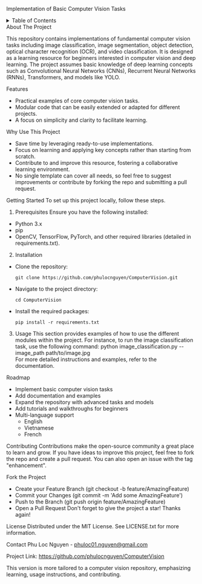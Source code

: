 Implementation of Basic Computer Vision Tasks
<!-- TABLE OF CONTENTS -->
<details>
  <summary>Table of Contents</summary>
  <ol>
    <li>
      <a href="#about-the-project">About The Project</a>
      <ul>
        <li><a href="#built-with">Built With</a></li>
      </ul>
    </li>
    <li>
      <a href="#getting-started">Getting Started</a>
      <ul>
        <li><a href="#prerequisites">Prerequisites</a></li>
        <li><a href="#installation">Installation</a></li>
      </ul>
    </li>
    <li><a href="#usage">Usage</a></li>
    <li><a href="#roadmap">Roadmap</a></li>
    <li><a href="#contributing">Contributing</a></li>
    <li><a href="#license">License</a></li>
    <li><a href="#contact">Contact</a></li>
  </ol>
</details>
<!-- ABOUT THE PROJECT -->
About The Project

This repository contains implementations of fundamental computer vision tasks including image classification, image segmentation, object detection, optical character recognition (OCR), and video classification. It is designed as a learning resource for beginners interested in computer vision and deep learning. The project assumes basic knowledge of deep learning concepts such as Convolutional Neural Networks (CNNs), Recurrent Neural Networks (RNNs), Transformers, and models like YOLO.

Features

* Practical examples of core computer vision tasks.
* Modular code that can be easily extended or adapted for different projects.
* A focus on simplicity and clarity to facilitate learning.
  
Why Use This Project

* Save time by leveraging ready-to-use implementations.
* Focus on learning and applying key concepts rather than starting from scratch.
* Contribute to and improve this resource, fostering a collaborative learning environment.
* No single template can cover all needs, so feel free to suggest improvements or contribute by forking the repo and submitting a pull request.

<!-- GETTING STARTED -->
Getting Started
To set up this project locally, follow these steps.

1. Prerequisites
Ensure you have the following installed:
  * Python 3.x
  * pip
  * OpenCV, TensorFlow, PyTorch, and other required libraries (detailed in requirements.txt).
2. Installation
  * Clone the repository:
    
    `git clone https://github.com/phulocnguyen/ComputerVision.git`
    
  * Navigate to the project directory:
    
    `cd ComputerVision`
    
  * Install the required packages:
    
    `pip install -r requirements.txt`
  
<!-- USAGE EXAMPLES -->
3. Usage
This section provides examples of how to use the different modules within the project. For instance, to run the image classification task, use the following command:
  python image_classification.py --image_path path/to/image.jpg  
For more detailed instructions and examples, refer to the documentation.

<!-- ROADMAP -->
Roadmap
   * Implement basic computer vision tasks
   * Add documentation and examples
   * Expand the repository with advanced tasks and models
   * Add tutorials and walkthroughs for beginners
   * Multi-language support
     * English
     * Vietnamese
     * French
<!-- CONTRIBUTING -->
Contributing
Contributions make the open-source community a great place to learn and grow. If you have ideas to improve this project, feel free to fork the repo and create a pull request. You can also open an issue with the tag "enhancement".

Fork the Project
  * Create your Feature Branch (git checkout -b feature/AmazingFeature)
  * Commit your Changes (git commit -m 'Add some AmazingFeature')
  * Push to the Branch (git push origin feature/AmazingFeature)
  * Open a Pull Request
Don't forget to give the project a star! Thanks again!

<!-- LICENSE -->
License
Distributed under the MIT License. See LICENSE.txt for more information.

<!-- CONTACT -->
Contact
Phu Loc Nguyen - phuloc01.nguyen@gmail.com

Project Link: https://github.com/phulocnguyen/ComputerVision

This version is more tailored to a computer vision repository, emphasizing learning, usage instructions, and contributing.
